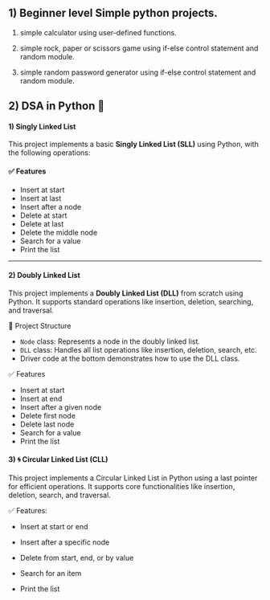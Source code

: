## 1) Beginner level Simple python projects.

1) simple calculator using user-defined functions.

2) simple rock, paper or scissors game using if-else control statement and random module.

3) simple random password generator using if-else control statement and random module.

## 2) DSA in Python 🐍
#### 1) Singly Linked List 

  This project implements a basic **Singly Linked List (SLL)** using Python, with the following operations:

  #### ✅ Features

  - Insert at start
  - Insert at last
  - Insert after a node
  - Delete at start
  - Delete at last
  - Delete the middle node
  - Search for a value
  - Print the list

-------------------------------------------------------------------------------------------------------------------------------------------------------------------------------------------------------------------
#### 2)  Doubly Linked List 

This project implements a **Doubly Linked List (DLL)** from scratch using Python. It supports standard operations like insertion, deletion, searching, and traversal.

 📁 Project Structure

- `Node` class: Represents a node in the doubly linked list.
- `DLL` class: Handles all list operations like insertion, deletion, search, etc.
- Driver code at the bottom demonstrates how to use the DLL class.

 ✅ Features

- Insert at start
- Insert at end
- Insert after a given node
- Delete first node
- Delete last node
- Search for a value
- Print the list

#### 3) 🌀 Circular Linked List (CLL)

This project implements a Circular Linked List in Python using a last pointer for efficient operations. It supports core functionalities like insertion, deletion, search, and traversal.

✅ Features:

 - Insert at start or end

 - Insert after a specific node

 - Delete from start, end, or by value

 - Search for an item

 - Print the list
 



